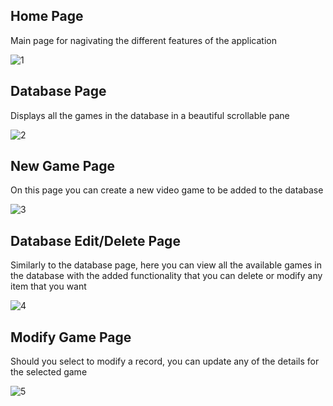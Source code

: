 ## Home Page
Main page for nagivating the different features of the application

![1](https://github.com/MichaelSplaver/CSI460Midterm/assets/104462467/ef2860ec-d75e-4db0-8b90-107c2ed1d50f)
## Database Page
Displays all the games in the database in a beautiful scrollable pane

![2](https://github.com/MichaelSplaver/CSI460Midterm/assets/104462467/1bb0c1b7-083f-480f-b9de-80d82789f99e)
## New Game Page
On this page you can create a new video game to be added to the database

![3](https://github.com/MichaelSplaver/CSI460Midterm/assets/104462467/4f3ad97d-fd9a-4af8-a29f-bacca42c9784)
## Database Edit/Delete Page
Similarly to the database page, here you can view all the available games in the database with the added functionality that you can delete or modify any item that you want

![4](https://github.com/MichaelSplaver/CSI460Midterm/assets/104462467/21182bc0-45fb-4ed0-93b5-17183f83b8f8)
## Modify Game Page
Should you select to modify a record, you can update any of the details for the selected game

![5](https://github.com/MichaelSplaver/CSI460Midterm/assets/104462467/6d988f12-0508-41d5-bac2-b51227b06ea2)
